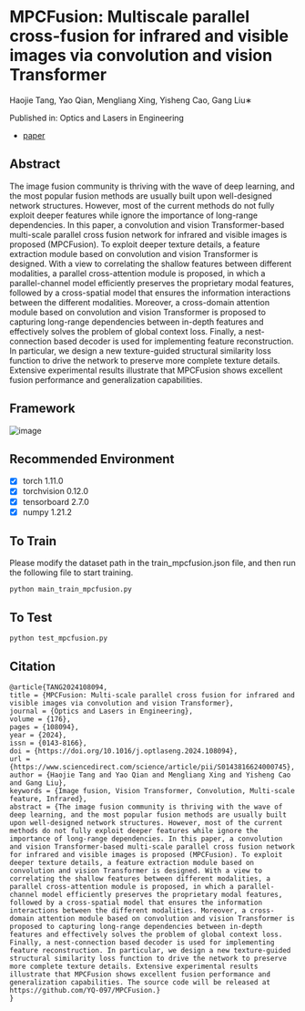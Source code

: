 # MPCFusion: Multiscale parallel cross-fusion for infrared and visible images via convolution and vision Transformer
Haojie Tang, Yao Qian, Mengliang Xing, Yisheng Cao, Gang Liu∗

Published in: Optics and Lasers in Engineering

- [paper](https://www.sciencedirect.com/science/article/abs/pii/S0143816624000745)

## Abstract
The image fusion community is thriving with the wave of deep learning, and the most popular fusion methods are usually built  upon well-designed network structures.  However, most of the current methods do not fully exploit deeper features while ignore the  importance of long-range dependencies.  In this paper, a convolution and vision Transformer-based multi-scale parallel cross fusion  network for infrared and visible images is proposed (MPCFusion).  To exploit deeper texture details, a feature extraction module  based on convolution and vision Transformer is designed.  With a view to correlating the shallow features between different modalities, a parallel cross-attention module is proposed, in which a parallel-channel model efficiently preserves the proprietary modal  features, followed by a cross-spatial model that ensures the information interactions between the different modalities.  Moreover,  a cross-domain attention module based on convolution and vision Transformer is proposed to capturing long-range dependencies  between in-depth features and effectively solves the problem of global context loss.  Finally, a nest-connection based decoder is used  for implementing feature reconstruction.  In particular, we design a new texture-guided structural similarity loss function to drive  the network to preserve more complete texture details.  Extensive experimental results illustrate that MPCFusion shows excellent  fusion performance and generalization capabilities.
## Framework
![image](https://github.com/YQ-097/MPCFusion/assets/68978140/fd1b9344-5fac-41d6-a714-17cfee1a870a)

## Recommended Environment

 - [x] torch 1.11.0
 - [x] torchvision 0.12.0
 - [x] tensorboard  2.7.0
 - [x] numpy 1.21.2

## To Train
Please modify the dataset path in the train_mpcfusion.json file, and then run the following file to start training.

    python main_train_mpcfusion.py
## To Test

    python test_mpcfusion.py
## Citation

```
@article{TANG2024108094,
title = {MPCFusion: Multi-scale parallel cross fusion for infrared and visible images via convolution and vision Transformer},
journal = {Optics and Lasers in Engineering},
volume = {176},
pages = {108094},
year = {2024},
issn = {0143-8166},
doi = {https://doi.org/10.1016/j.optlaseng.2024.108094},
url = {https://www.sciencedirect.com/science/article/pii/S0143816624000745},
author = {Haojie Tang and Yao Qian and Mengliang Xing and Yisheng Cao and Gang Liu},
keywords = {Image fusion, Vision Transformer, Convolution, Multi-scale feature, Infrared},
abstract = {The image fusion community is thriving with the wave of deep learning, and the most popular fusion methods are usually built upon well-designed network structures. However, most of the current methods do not fully exploit deeper features while ignore the importance of long-range dependencies. In this paper, a convolution and vision Transformer-based multi-scale parallel cross fusion network for infrared and visible images is proposed (MPCFusion). To exploit deeper texture details, a feature extraction module based on convolution and vision Transformer is designed. With a view to correlating the shallow features between different modalities, a parallel cross-attention module is proposed, in which a parallel-channel model efficiently preserves the proprietary modal features, followed by a cross-spatial model that ensures the information interactions between the different modalities. Moreover, a cross-domain attention module based on convolution and vision Transformer is proposed to capturing long-range dependencies between in-depth features and effectively solves the problem of global context loss. Finally, a nest-connection based decoder is used for implementing feature reconstruction. In particular, we design a new texture-guided structural similarity loss function to drive the network to preserve more complete texture details. Extensive experimental results illustrate that MPCFusion shows excellent fusion performance and generalization capabilities. The source code will be released at https://github.com/YQ-097/MPCFusion.}
}
```
